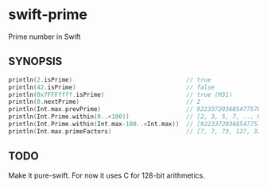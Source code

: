 swift-prime
===========

Prime number in Swift

SYNOPSIS
--------

````swift
println(2.isPrime)                                // true
println(42.isPrime)                               // false
println(0x7FFFffff.isPrime)                       // true (M31)
println(0.nextPrime)                              // 2
println(Int.max.prevPrime)                        // 9223372036854775783 on OS X
println(Int.Prime.within(0..<100))                // [2, 3, 5, 7, ... 97]
println(Int.Prime.within(Int.max-100..<Int.max))  // [9223372036854775783]
println(Int.max.primeFactors)                     // [7, 7, 73, 127, 337, 92737, 649657]
````

TODO
----

Make it pure-swift.  For now it uses C for 128-bit arithmetics.
